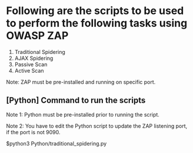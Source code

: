# Following are the scripts to be used to perform the following tasks using OWASP ZAP
1. Traditional Spidering
2. AJAX Spidering
3. Passive Scan
4. Active Scan

Note: ZAP must be pre-installed and running on specific port. 

## [Python] Command to run the scripts
Note 1: Python must be pre-installed prior to running the script.

Note 2: You have to edit the Python script to update the ZAP listening port, if the port is not 9090.

$python3 Python/traditional_spidering.py
